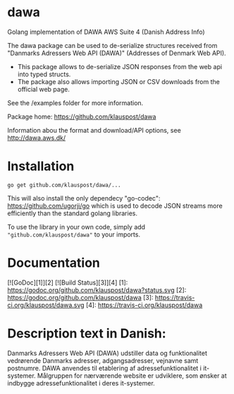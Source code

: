 # dawa
Golang implementation of DAWA AWS Suite 4 (Danish Address Info)

The dawa package can be used to de-serialize structures received from "Danmarks Adressers Web API (DAWA)" (Addresses of Denmark Web API).

* This package allows to de-serialize JSON responses from the web api into typed structs.
* The package also allows importing JSON or CSV downloads from the official web page.

See the /examples folder for more information.

Package home: https://github.com/klauspost/dawa

Information abou the format and download/API options, see http://dawa.aws.dk/

# Installation 

```go get github.com/klauspost/dawa/...```

This will also install the only dependecy "go-codec": https://github.com/ugorji/go which is used to decode JSON streams more efficiently than the standard golang libraries.

To use the library in your own code, simply add ```"github.com/klauspost/dawa"``` to your imports.

# Documentation
[![GoDoc][1]][2] [![Build Status][3]][4]
[1]: https://godoc.org/github.com/klauspost/dawa?status.svg
[2]: https://godoc.org/github.com/klauspost/dawa
[3]: https://travis-ci.org/klauspost/dawa.svg
[4]: https://travis-ci.org/klauspost/dawa

# Description text in Danish:

Danmarks Adressers Web API (DAWA) udstiller data og funktionalitet vedrørende Danmarks adresser, adgangsadresser, vejnavne samt postnumre.
DAWA anvendes til etablering af adressefunktionalitet i it-systemer. Målgruppen for nærværende website er udviklere, som ønsker at indbygge adressefunktionalitet i deres it-systemer.
